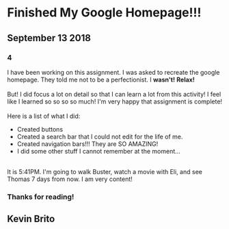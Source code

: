 <!DOCTYPE html>
<html>
<head>
    <meta charset="utf-8" />
    <meta http-equiv="X-UA-Compatible" content="IE=edge">
    <meta name="viewport" content="width=device-width, initial-scale=1">
    <link rel="stylesheet" type="text/css" media="screen" href="main.css" />
</head>
<body>
<h1 class="title">Finished My Google Homepage!!!</h1>    
<h2 class="date"> September 13 2018</h2>
<h3 class="entry">4</h3>
<p>I have been working on this assignment. I was asked to recreate the google homepage. They told me not to be a perfectionist. I <strong>wasn't!</strong> <strong>Relax!</strong>
<br><br>
But! I did focus a lot on detail so that I can learn a lot from this activity! I feel like I learned so so so so much! I'm very happy that assignment is complete! 
<br><br>
Here is a list of what I did:
<ul>
    <li>Created buttons</li>
    <li>Created a search bar that I could not edit for the life of me.</li>
    <li>Created navigation bars!!! They are SO AMAZING!</li>
    <li>I did some other stuff I cannot remember at the moment...</li>
</ul>
<br>
It is 5:41PM. I'm going to walk Buster, watch a movie with Eli, and see Thomas 7 days from now. I am very content!</p>
<h3 class="thanks">Thanks for reading!</h2>
<h2 class="signature">Kevin Brito</h3>
</body>
</html>
